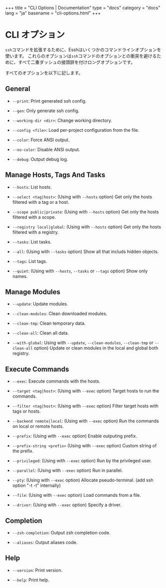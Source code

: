 +++
title = "CLI Options | Documentation"
type = "docs"
category = "docs"
lang = "ja"
basename = "cli-options.html"
+++

# CLI オプション

`ssh`コマンドを拡張するために、Esshはいくつかのコマンドラインオプションを使います。
これらのオプションは`ssh`コマンドのオプションとの衝突を避けるために、すべて二重ダッシュの接頭辞を付けロングオプションです。

すべてのオプションを以下に記します。

## General

* `--print`: Print generated ssh config.

* `--gen`: Only generate ssh config.

* `--working-dir <dir>`: Change working directory.

* `--config <file>`: Load per-project configuration from the file.

* `--color`: Force ANSI output.

* `--no-color`: Disable ANSI output.

* `--debug`: Output debug log.

## Manage Hosts, Tags And Tasks

* `--hosts`: List hosts.

* `--select <tag|host>`: (Using with `--hosts` option) Get only the hosts filtered with a tag or a host.

* `--scope public|private`: (Using with `--hosts` option) Get only the hosts filtered with a scope.

* `--registry local|global`: (Using with `--hosts` option) Get only the hosts filtered with a registry.

* `--tasks`: List tasks.

* `--all`: (Using with `--tasks` option) Show all that includs hidden objects.

* `--tags`: List tags.

* `--quiet`: (Using with `--hosts`, `--tasks` or `--tags` option) Show only names.

## Manage Modules

* `--update`: Update modules.

* `--clean-modules`: Clean downloaded modules.

* `--clean-tmp`: Clean temporary data.

* `--clean-all`: Clean all data.

* `--with-global`: Using with `--update`, `--clean-modules`, `--clean-tmp` or `--clean-all` option) Update or clean modules in the local and global both registry.

## Execute Commands

* `--exec`: Execute commands with the hosts.

* `--target <tag|host>`: (Using with `--exec` option) Target hosts to run the commands.

* `--filter <tag|host>`: (Using with `--exec` option) Filter target hosts with tags or hosts.

* `--backend remote|local`: (Using with `--exec` option) Run the commands on local or remote hosts.

* `--prefix`: (Using with `--exec` option) Enable outputing prefix.

* `--prefix-string <prefix>` (Using with `--exec` option) Custom string of the prefix.

* `--privileged`: (Using with `--exec` option) Run by the privileged user.

* `--parallel`: (Using with `--exec` option) Run in parallel.

* `--pty`: (Using with `--exec` option) Allocate pseudo-terminal. (add ssh option "-t -t" internally)

* `--file`: (Using with `--exec` option) Load commands from a file.

* `--driver`: (Using with `--exec` option) Specify a driver.

## Completion

* `--zsh-completion`: Output zsh completion code.

* `--aliases`: Output aliases code.

## Help

* `--version`: Print version.

* `--help`: Print help.
